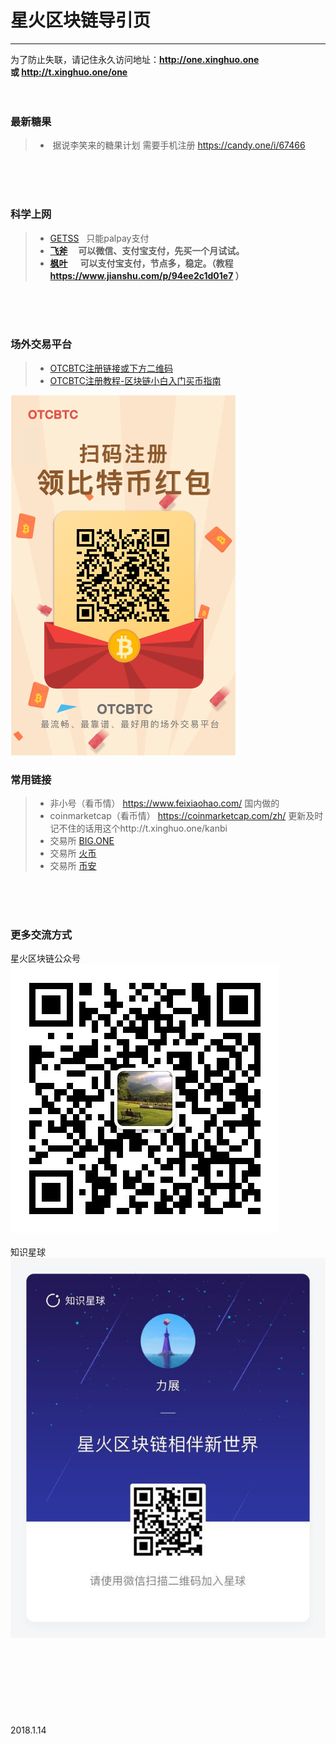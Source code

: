 # 星火区块链导引页
------
为了防止失联，请记住永久访问地址：**http://one.xinghuo.one 或 http://t.xinghuo.one/one**
<br>
<br>
<br>
### 最新糖果

> *  据说李笑来的糖果计划 需要手机注册 https://candy.one/i/67466
<br>
<br>
<br>

### 科学上网

> *  [GETSS](https://clients.getss.org/users/aff.php?aff=197)    只能palpay支付
> *  **[飞斧](https://www.feijiasu.com/aff.php?aff=1180)     可以微信、支付宝支付，先买一个月试试。**
> *  **[枫叶](https://www.fyzhuji.com/aff.php?aff=633)      可以支付宝支付，节点多，稳定。（教程 https://www.jianshu.com/p/94ee2c1d01e7 ）**
<br>
<br>
<br>

### 场外交易平台
> * [OTCBTC注册链接或下方二维码](https://otcbtc.com/referrals/XIBEIDMY) 
> * [OTCBTC注册教程-区块链小白入门买币指南](https://mp.weixin.qq.com/s/AVhsBj3Mndj4KZbnJQxMlw) 

![Image](https://github.com/shenghub/xinghuo/blob/master/chunjinse_referral.png)



### 常用链接

> * 非小号（看币情） https://www.feixiaohao.com/ 国内做的
> * coinmarketcap（看币情） https://coinmarketcap.com/zh/ 更新及时  记不住的话用这个http://t.xinghuo.one/kanbi
> * 交易所 [BIG.ONE](https://big.one) 
> * 交易所 [火币](https://www.huobi.pro) 
> * 交易所 [币安](https://www.binance.com/?ref=11170328) 
<br>
<br>
<br>

### 更多交流方式

星火区块链公众号
<br>
![Image](https://github.com/shenghub/xinghuo/blob/master/xinghuogzh.jpg)
<br>
<br>
知识星球
<br>
![Image](https://github.com/shenghub/xinghuo/blob/master/xinghuozsxq.jpg)
<br>
<br>
<br>
<br>
<br>
<br>
<br>
<br>
<br>
2018.1.14
